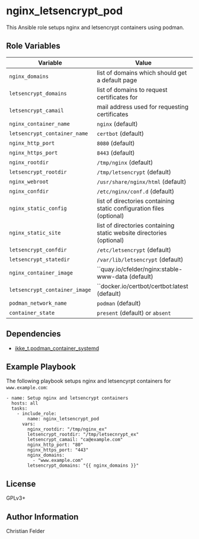 nginx_letsencrypt_pod
=====================

This Ansible role setups nginx and letsencrypt containers using podman.

Role Variables
--------------

| Variable                        | Value                                                                |
| ------------------------------- | -------------------------------------------------------------------- |
| ``nginx_domains``               | list of domains which should get a default page                      |
| ``letsencrypt_domains``         | list of domains to request certificates for                          |
| ``letsencrypt_camail``          | mail address used for requesting certificates                        |
| ``nginx_container_name``        | ``nginx`` (default)                                                  |
| ``letsencrypt_container_name``  | ``certbot`` (default)                                                |
| ``nginx_http_port``             | ``8080`` (default)                                                   |
| ``nginx_https_port``            | ``8443`` (default)                                                   |
| ``nginx_rootdir``               | ``/tmp/nginx`` (default)                                             |
| ``letsencrypt_rootdir``         | ``/tmp/letsencrypt`` (default)                                       |
| ``nginx_webroot``               | ``/usr/share/nginx/html`` (default)                                  |
| ``nginx_confdir``               | ``/etc/nginx/conf.d`` (default)                                      |
| ``nginx_static_config``         | list of directories containing static configuration files (optional) |
| ``nginx_static_site``           | list of directories containing static website directories (optional) |
| ``letsencrypt_confdir``         | ``/etc/letsencrypt`` (default)                                       |
| ``letsencrypt_statedir``        | ``/var/lib/letsencrypt`` (default)                                   |
| ``nginx_container_image``       | ``quay.io/cfelder/nginx:stable-www-data (default)                    |
| ``letsencrypt_container_image`` | ``docker.io/certbot/certbot:latest (default)                         |
| ``podman_network_name``         | ``podman`` (default)                                                 |
| ``container_state``             | ``present`` (default) or ``absent``                                  |

Dependencies
------------

* [ikke_t.podman_container_systemd](https://galaxy.ansible.com/ikke_t/podman_container_systemd)

Example Playbook
----------------

The following playbook setups nginx and letsencyrpt containers for ``www.example.com``:

    - name: Setup nginx and letsencrypt containers
      hosts: all
      tasks:
        - include_role:
            name: nginx_letsencrypt_pod
          vars:
            nginx_rootdir: "/tmp/nginx_ex"
            letsencrypt_rootdir: "/tmp/letsecnrypt_ex"
            letsencrypt_camail: "ca@example.com"
            nginx_http_port: "80"
            nginx_https_port: "443"
            nginx_domains:
              - "www.example.com"
            letsencrypt_domains: "{{ nginx_domains }}"

License
-------

GPLv3+

Author Information
------------------

Christian Felder
